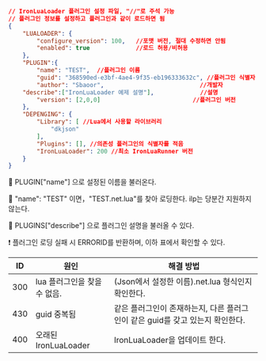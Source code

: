 ```json
// IronLuaLoader 플러그인 설정 파일, "//"로 주석 가능
// 플러그인 정보를 설정하고 플러그인과 같이 로드하면 됨
{
    "LUALOADER": {
        "configure_version": 100,   //포맷 버전, 절대 수정하면 안됨
        "enabled": true             //로드 허용/비허용
    },
    "PLUGIN":{
        "name": "TEST",  //플러그인 이름
        "guid": "368590ed-e3bf-4ae4-9f35-eb196333632c", //플러그인 식별자
        "author": "Sbaoor",                           //개발자
	"describe":["IronLuaLoader 예제 설명"],             //설명
        "version": [2,0,0]                          //플러그인 버전
    },
    "DEPENGING": {
        "Library": [ //Lua에서 사용할 라이브러리
            "dkjson"
        ],
        "Plugins": [], //의존성 플러그인의 식별자를 적음
        "IronLuaLoader": 200 //최소 IronLuaRunner 버전
    }
}
```

📝 PLUGIN["name"] 으로 설정된 이름을 불러온다.

📝 "name": "TEST" 이면，"TEST.net.lua"를 찾아 로딩한다. ilp는 당분간 지원하지 않는다.

📝 PLUGINS["describe"] 으로 플러그인 설명을 불러올 수 있다.

❗ 플러그인 로딩 실패 시 ERRORID를 반환하며, 이하 표에서 확인할 수 있다.

ID | 원인 | 해결 방법
-|-|-
300 | lua 플러그인을 찾을 수 없음. | (Json에서 설정한 이름).net.lua 형식인지 확인한다.
430 | guid 중복됨 | 같은 플러그인이 존재하는지, 다른 플러그인이 같은 guid를 갖고 있는지 확인한다.
400 | 오래된 IronLuaLoader | IronLuaLoader을 업데이트 한다.
